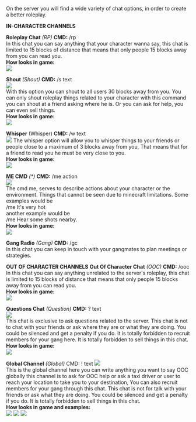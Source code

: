 On the server you will find a wide variety of chat options, in order to create a better roleplay.


**IN-CHARACTER CHANNELS**                                                                           
                     
**Roleplay Chat** _(RP)_
**CMD:** /rp                                                                                      
In this chat you can say anything that your character wanna say, this chat is limited to 15 blocks of distance that means that only people 15 blocks away from you can read you.                                                                 
**How looks in game:**                                                                                                 
![](https://i.gyazo.com/d5c5a287701086723eeb95498b267e72.png)
                                                                                                                                                                                                                                                                                                                                                              
                                                                                                                    
**Shout** _(Shout)_
**CMD:** /s text                                                                          
![](https://i.gyazo.com/9b52a60b54bf9d8a6ac120d92ac522a6.png)                                                       
With this option you can shout to all users 30 blocks away from you.
You can only shout roleplay things related to your character with this command you can shout at a friend asking where he is. Or you can ask for help, you can even sell things.                                                                    
**How looks in game:**                                                                                                 
![](https://i.gyazo.com/da44a7f1a7c09b936f3162ebb2b3fe51.png)
                                                                                                                    
                                                                                                                                                                                                                              
**Whisper** (Whisper)
**CMD:** /w text                                                                                              
![](https://i.gyazo.com/32bfdebca565a8f545f5f27de2ed0832.png)
The whisper option will allow you to whisper things to your friends or people close to a maximum of 3 blocks away from you, That means that for a friend to read you he must be very close to you.                                             
**How looks in game:**                                                                                                 
![](https://i.gyazo.com/84844bc296985a72372ed4a0f3273d67.png)                  
 
**ME CMD** _(*)_
**CMD:** /me action                                                                                                 
![](https://i.gyazo.com/8f102a8063c1f05b2316011f5857a62d.png)                                                       
The cmd me, serves to describe actions about your character or the environment. Things that cannot be seen due to minecraft limitations. Some examples would be                                                                       
/me It's very hot                                                                                                         
another example would be                                                                                                  
/me Hear some shots nearby.                                                                                           
**How looks in game:**                                                                                                 
![](https://i.gyazo.com/44944b76e5b5bc2b083980aadb720297.png)

**Gang Radio** _(Gang)_
**CMD:** /gc                                                                                                  
In this chat you can keep in touch with your gangmates to plan meetings or strategies.

**OUT OF CHARACTER CHANNELS**
                                                                                                                                           **Out Of Character Chat** _(OOC)_
**CMD:** /ooc                                                                                      
In this chat you can say anything unrelated to the server's roleplay, this chat is limited to 15 blocks of distance that means that only people 15 blocks away from you can read you.                                                            
**How looks in game:**                                                                                                 
![](https://i.gyazo.com/1b6126a98d417f8c43a1ea83a70fa60a.png)
                                                                                                                    
**Questions Chat** _(Question)_
**CMD:** ? text                
![](https://i.gyazo.com/f9662b23550858992ceb1f63fa74d431.png)                                 
This chat is exclusive to ask questions related to the server.
This chat is not to chat with your friends or ask where they are or what they are doing. You could be silenced and get a penalty if you do.
It is totally forbidden to recruit members for your gang here.
It is totally forbidden to sell things in this chat.                                                                     
**How looks in game:**                                                                                                 
![](https://i.gyazo.com/692736c2a07a9fb23e0c76c91ee2811a.png)
                                                                                                                    
                                                                                                                    
**Global Channel** _(Global)_
CMD: ! text
![](https://i.gyazo.com/95bc981b7b547d753e34bb4ac7098616.png)                                     
This is the global channel here you can write anything you want to say OOC globally this channel is to ask for OOC help or ask a taxi driver or user to reach your location to take you to your destination, You can also recruit members for your gang through this chat.
This chat is not for talk with your friends or ask what they are doing. You could be silenced and get a penalty if you do.
It is totally forbidden to sell things in this chat.                                                                    
**How looks in game and examples:**                                                                                                 
![](https://i.gyazo.com/3d3cee87b295931e37c19c78e2018812.png)
![](https://i.gyazo.com/c1195f8648a23b5746d541204584c74d.png)
![](https://i.gyazo.com/61ef79a3c235eb0735675f165a81a88e.png)
